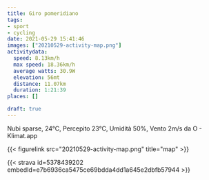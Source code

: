 ```yaml
---
title: Giro pomeridiano 
tags:
- sport
- cycling
date: 2021-05-29 15:41:46
images: ["20210529-activity-map.png"]
activitydata:
  speed: 8.13km/h
  max speed: 18.36km/h
  average watts: 30.9W
  elevation: 56mt
  distance: 11.07km
  duration: 1:21:39
places: []

draft: true
---
```


Nubi sparse, 24°C, Percepito 23°C, Umidità 50%, Vento 2m/s da O - Klimat.app



{{< figurelink src="20210529-activity-map.png" title="map" >}}


{{< strava id=5378439202 embedId=e7b6936ca5475ce69bdda4dd1a645e2dbfb57944 >}}